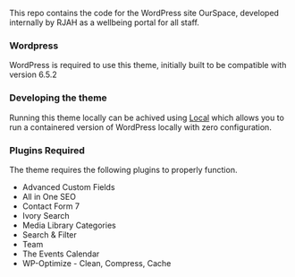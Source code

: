 This repo contains the code for the WordPress site OurSpace, developed internally by RJAH as a wellbeing portal for all staff.

### Wordpress

WordPress is required to use this theme, initially built to be compatible with version 6.5.2

### Developing the theme 

Running this theme locally can be achived using [Local](https://localwp.com/) which allows you to run a containered version of WordPress locally with zero configuration. 

### Plugins Required

The theme requires the following plugins to properly function.

- Advanced Custom Fields
- All in One SEO
- Contact Form 7
- Ivory Search
- Media Library Categories
- Search & Filter
- Team
- The Events Calendar
- WP-Optimize - Clean, Compress, Cache